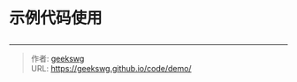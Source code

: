 # 示例代码使用


##


##


##


##





---

> 作者: [geekswg](https://geekswg.github.io)  
> URL: https://geekswg.github.io/code/demo/  

